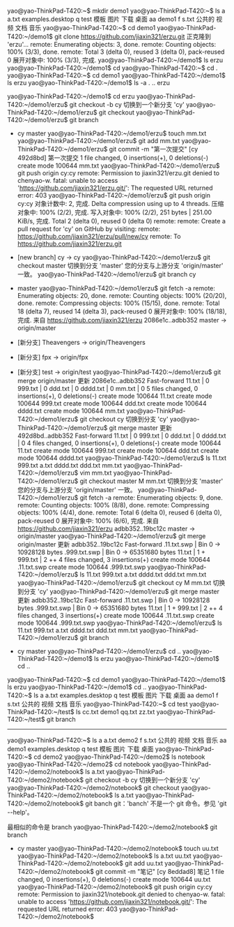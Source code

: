 yao@yao-ThinkPad-T420:~$ mkdir demo1
yao@yao-ThinkPad-T420:~$ ls
a   a.txt  examples.desktop  q      test    模板  图片  下载  桌面
aa  demo1  f                 s.txt  公共的  视频  文档  音乐
yao@yao-ThinkPad-T420:~$ cd demo1
yao@yao-ThinkPad-T420:~/demo1$ git clone https://github.com/jiaxin321/erzu.git
正克隆到 'erzu'...
remote: Enumerating objects: 3, done.
remote: Counting objects: 100% (3/3), done.
remote: Total 3 (delta 0), reused 3 (delta 0), pack-reused 0
展开对象中: 100% (3/3), 完成.
yao@yao-ThinkPad-T420:~/demo1$ ls
erzu
yao@yao-ThinkPad-T420:~/demo1$ cd
yao@yao-ThinkPad-T420:~$ cd .
yao@yao-ThinkPad-T420:~$ cd demo1
yao@yao-ThinkPad-T420:~/demo1$ ls
erzu
yao@yao-ThinkPad-T420:~/demo1$ ls -a
.  ..  erzu


yao@yao-ThinkPad-T420:~/demo1$ cd erzu
yao@yao-ThinkPad-T420:~/demo1/erzu$ git checkout -b cy
切换到一个新分支 'cy'
yao@yao-ThinkPad-T420:~/demo1/erzu$ git checkout
yao@yao-ThinkPad-T420:~/demo1/erzu$ git branch

* cy
  master
yao@yao-ThinkPad-T420:~/demo1/erzu$ touch mm.txt
yao@yao-ThinkPad-T420:~/demo1/erzu$ git add mm.txt
yao@yao-ThinkPad-T420:~/demo1/erzu$ git commit -m "第一次提交"
[cy 492d8bd] 第一次提交
 1 file changed, 0 insertions(+), 0 deletions(-)
 create mode 100644 mm.txt
yao@yao-ThinkPad-T420:~/demo1/erzu$ git push origin cy:cy
remote: Permission to jiaxin321/erzu.git denied to chenyao-w.
fatal: unable to access 'https://github.com/jiaxin321/erzu.git/': The requested URL returned error: 403
yao@yao-ThinkPad-T420:~/demo1/erzu$ git push origin cy:cy
对象计数中: 2, 完成.
Delta compression using up to 4 threads.
压缩对象中: 100% (2/2), 完成.
写入对象中: 100% (2/2), 251 bytes | 251.00 KiB/s, 完成.
Total 2 (delta 0), reused 0 (delta 0)
remote: 
remote: Create a pull request for 'cy' on GitHub by visiting:
remote:      https://github.com/jiaxin321/erzu/pull/new/cy
remote: 
To https://github.com/jiaxin321/erzu.git
 * [new branch]      cy -> cy
yao@yao-ThinkPad-T420:~/demo1/erzu$ git checkout master
切换到分支 'master'
您的分支与上游分支 'origin/master' 一致。
yao@yao-ThinkPad-T420:~/demo1/erzu$ git branch
    cy
* master
  yao@yao-ThinkPad-T420:~/demo1/erzu$ git fetch -a
  remote: Enumerating objects: 20, done.
  remote: Counting objects: 100% (20/20), done.
  remote: Compressing objects: 100% (15/15), done.
  remote: Total 18 (delta 7), reused 14 (delta 3), pack-reused 0
  展开对象中: 100% (18/18), 完成.
  来自 https://github.com/jiaxin321/erzu
     2086e1c..adbb352  master      -> origin/master

 * [新分支]          Theavengers -> origin/Theavengers
 * [新分支]          fpx         -> origin/fpx
 * [新分支]          test        -> origin/test
yao@yao-ThinkPad-T420:~/demo1/erzu$ git merge origin/master
更新 2086e1c..adbb352
Fast-forward
 11.txt   | 0
 999.txt  | 0
 ddd.txt  | 0
 dddd.txt | 0
 mm.txt   | 0
 5 files changed, 0 insertions(+), 0 deletions(-)
 create mode 100644 11.txt
 create mode 100644 999.txt
 create mode 100644 ddd.txt
 create mode 100644 dddd.txt
 create mode 100644 mm.txt
yao@yao-ThinkPad-T420:~/demo1/erzu$ git checkout cy
切换到分支 'cy'
yao@yao-ThinkPad-T420:~/demo1/erzu$ git merge master
更新 492d8bd..adbb352
Fast-forward
 11.txt   | 0
 999.txt  | 0
 ddd.txt  | 0
 dddd.txt | 0
 4 files changed, 0 insertions(+), 0 deletions(-)
 create mode 100644 11.txt
 create mode 100644 999.txt
 create mode 100644 ddd.txt
 create mode 100644 dddd.txt
yao@yao-ThinkPad-T420:~/demo1/erzu$ ls
11.txt  999.txt  a.txt  dddd.txt  ddd.txt  mm.txt
yao@yao-ThinkPad-T420:~/demo1/erzu$ vim mm.txt
yao@yao-ThinkPad-T420:~/demo1/erzu$ git checkout master
M	mm.txt
	切换到分支 'master'
您的分支与上游分支 'origin/master' 一致。
yao@yao-ThinkPad-T420:~/demo1/erzu$ git fetch -a
remote: Enumerating objects: 9, done.
remote: Counting objects: 100% (8/8), done.
remote: Compressing objects: 100% (4/4), done.
remote: Total 6 (delta 0), reused 6 (delta 0), pack-reused 0
展开对象中: 100% (6/6), 完成.
来自 https://github.com/jiaxin321/erzu
adbb352..19bc12c  master     -> origin/master
   yao@yao-ThinkPad-T420:~/demo1/erzu$ git merge origin/master
更新 adbb352..19bc12c
Fast-forward
 .11.txt.swp  | Bin 0 -> 10928128 bytes
 .999.txt.swp | Bin 0 -> 65351680 bytes
 11.txt       |   1 +
 999.txt      |   2 ++
 4 files changed, 3 insertions(+)
 create mode 100644 .11.txt.swp
 create mode 100644 .999.txt.swp
yao@yao-ThinkPad-T420:~/demo1/erzu$ ls
11.txt  999.txt  a.txt  dddd.txt  ddd.txt  mm.txt
yao@yao-ThinkPad-T420:~/demo1/erzu$ git checkout cy
M	mm.txt
	切换到分支 'cy'
yao@yao-ThinkPad-T420:~/demo1/erzu$ git merge master
更新 adbb352..19bc12c
Fast-forward
 .11.txt.swp  | Bin 0 -> 10928128 bytes
 .999.txt.swp | Bin 0 -> 65351680 bytes
 11.txt       |   1 +
 999.txt      |   2 ++
 4 files changed, 3 insertions(+)
 create mode 100644 .11.txt.swp
 create mode 100644 .999.txt.swp
yao@yao-ThinkPad-T420:~/demo1/erzu$ ls
11.txt  999.txt  a.txt  dddd.txt  ddd.txt  mm.txt
yao@yao-ThinkPad-T420:~/demo1/erzu$ git branch
* cy
  master
yao@yao-ThinkPad-T420:~/demo1/erzu$ cd ..
yao@yao-ThinkPad-T420:~/demo1$ ls
erzu
yao@yao-ThinkPad-T420:~/demo1$ cd ..

yao@yao-ThinkPad-T420:~$ cd demo1
yao@yao-ThinkPad-T420:~/demo1$ ls
erzu
yao@yao-ThinkPad-T420:~/demo1$ cd ..
yao@yao-ThinkPad-T420:~$ ls
a   a.txt  examples.desktop  q      test    模板  图片  下载  桌面
aa  demo1  f                 s.txt  公共的  视频  文档  音乐
yao@yao-ThinkPad-T420:~$ cd test
yao@yao-ThinkPad-T420:~/test$ ls
cc.txt  demo1  qq.txt  zz.txt
yao@yao-ThinkPad-T420:~/test$ git branch



--------------------------------------------------

yao@yao-ThinkPad-T420:~$ ls
a   a.txt  demo2             f  s.txt  公共的  视频  文档  音乐
aa  demo1  examples.desktop  q  test   模板    图片  下载  桌面
yao@yao-ThinkPad-T420:~$ cd demo2
yao@yao-ThinkPad-T420:~/demo2$ ls
notebook
yao@yao-ThinkPad-T420:~/demo2$ cd notebook
yao@yao-ThinkPad-T420:~/demo2/notebook$ ls
a.txt
yao@yao-ThinkPad-T420:~/demo2/notebook$ git checkout -b cy
切换到一个新分支 'cy'
yao@yao-ThinkPad-T420:~/demo2/notebook$ git checkout
yao@yao-ThinkPad-T420:~/demo2/notebook$ ls
a.txt
yao@yao-ThinkPad-T420:~/demo2/notebook$ git banch
git：'banch' 不是一个 git 命令。参见 'git --help'。

最相似的命令是
	branch
yao@yao-ThinkPad-T420:~/demo2/notebook$ git branch
* cy
  master
yao@yao-ThinkPad-T420:~/demo2/notebook$ touch uu.txt
yao@yao-ThinkPad-T420:~/demo2/notebook$ ls
a.txt  uu.txt
yao@yao-ThinkPad-T420:~/demo2/notebook$ git add uu.txt
yao@yao-ThinkPad-T420:~/demo2/notebook$ git commit -m "笔记"
[cy 8eddad8] 笔记
 1 file changed, 0 insertions(+), 0 deletions(-)
 create mode 100644 uu.txt
yao@yao-ThinkPad-T420:~/demo2/notebook$ git push origin cy:cy
remote: Permission to jiaxin321/notebook.git denied to chenyao-w.
fatal: unable to access 'https://github.com/jiaxin321/notebook.git/': The requested URL returned error: 403
yao@yao-ThinkPad-T420:~/demo2/notebook$ 